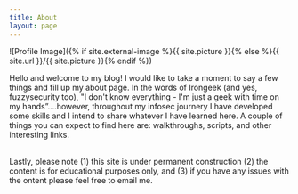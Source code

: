 ```yaml
---
title: About
layout: page
---
```

![Profile Image]({% if site.external-image %}{{ site.picture }}{% else %}{{ site.url }}/{{ site.picture }}{% endif %})

<p>Hello and welcome to my blog! I would like to take a moment to say a few things and fill up my about page. In the words of Irongeek (and yes, fuzzysecurity too), 
	 "I don't know everything - I'm just a geek with time on my hands”....however, throughout my infosec journery I have developed some skills and I intend to share whatever I have learned here. A couple of things you can expect to find here are: walkthroughs, scripts, and other interesting links. 


<br>Lastly, please note (1) this site is under permanent construction (2) the content is for educational purposes only, and (3) if you have any issues with the ontent please feel free to email me.


